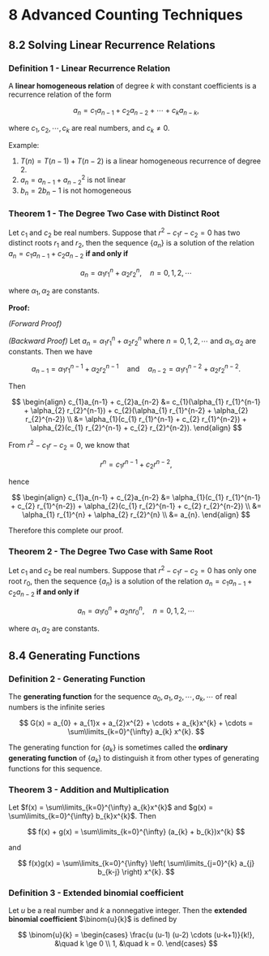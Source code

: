 # 8 Advanced Counting Techniques

## 8.2 Solving Linear Recurrence Relations

### Definition 1 - Linear Recurrence Relation

A **linear homogeneous relation** of degree $k$ with constant coefficients is a recurrence relation of the form

$$
a_{n} = c_{1} a_{n-1} + c_{2} a_{n-2} + \cdots + c_{k} a_{n-k},
$$

where $c_{1}, c_{2}, \cdots, c_{k}$ are real numbers, and $c_{k} \ne 0$.

Example:

1. $T(n) = T(n-1) + T(n-2)$ is a linear homogeneous recurrence of degree $2$.
2. $a_{n} = a_{n-1} + a_{n-2}^{2}$ is not linear
3. $b_{n} = 2b_{n} - 1$ is not homogeneous

### Theorem 1 - The Degree Two Case with Distinct Root

Let $c_{1}$ and $c_{2}$ be real numbers. Suppose that $r^{2} - c_{1}r - c_{2} = 0$ has two distinct roots $r_{1}$ and $r_{2}$, then the sequence $\{a_{n}\}$ is a solution of the relation $a_{n} = c_{1}a_{n-1} + c_{2}a_{n-2}$ **if and only if**

$$
a_{n} = \alpha_{1} r_{1}^{n} + \alpha_{2} r_{2}^{n},
\quad n = 0, 1, 2, \cdots
$$

where $\alpha_{1}, \alpha_{2}$ are constants.

**Proof:**

*(Forward Proof)*

*(Backward Proof)* Let $a_{n} = \alpha_{1} r_{1}^{n} + \alpha_{2} r_{2}^{n}$ where $n = 0, 1, 2, \cdots$ and $\alpha_{1}, \alpha_{2}$ are constants. Then we have

$$
a_{n-1} = \alpha_{1} r_{1}^{n-1} + \alpha_{2} r_{2}^{n-1}
\quad \text{and} \quad
a_{n-2} = \alpha_{1} r_{1}^{n-2} + \alpha_{2} r_{2}^{n-2}.
$$

Then

$$
\begin{align}
c_{1}a_{n-1} + c_{2}a_{n-2} &=
c_{1}(\alpha_{1} r_{1}^{n-1} + \alpha_{2} r_{2}^{n-1}) + 
c_{2}(\alpha_{1} r_{1}^{n-2} + \alpha_{2} r_{2}^{n-2}) \\
&= \alpha_{1}(c_{1} r_{1}^{n-1} + c_{2} r_{1}^{n-2}) + 
\alpha_{2}(c_{1} r_{2}^{n-1} + c_{2} r_{2}^{n-2}).
\end{align}
$$

From $r^{2} - c_{1}r - c_{2} = 0$, we know that

$$
r^{n} = c_{1} r^{n-1} + c_{2} r^{n-2},
$$

hence

$$
\begin{align}
c_{1}a_{n-1} + c_{2}a_{n-2}
&= \alpha_{1}(c_{1} r_{1}^{n-1} + c_{2} r_{1}^{n-2}) + 
\alpha_{2}(c_{1} r_{2}^{n-1} + c_{2} r_{2}^{n-2}) \\
&= \alpha_{1} r_{1}^{n} + \alpha_{2} r_{2}^{n} \\
&= a_{n}.
\end{align}
$$

Therefore this complete our proof.

### Theorem 2 - The Degree Two Case with Same Root

Let $c_{1}$ and $c_{2}$ be real numbers. Suppose that $r^{2} - c_{1}r - c_{2} = 0$ has only one root $r_{0}$, then the sequence $\{a_{n}\}$ is a solution of the relation $a_{n} = c_{1}a_{n-1} + c_{2}a_{n-2}$ **if and only if**

$$
a_{n} = \alpha_{1} r_{0}^{n} + \alpha_{2} n r_{0}^{n},
\quad n = 0, 1, 2, \cdots
$$

where $\alpha_{1}, \alpha_{2}$ are constants.

## 8.4 Generating Functions

### Definition 2 - Generating Function

The **generating function** for the sequence $a_{0}, a_{1}, a_{2}, \cdots, a_{k}, \cdots$ of real numbers is the infinite series

$$
G(x) = a_{0} + a_{1}x + a_{2}x^{2} + \cdots + a_{k}x^{k} + \cdots
= \sum\limits_{k=0}^{\infty} a_{k} x^{k}.
$$

The generating function for $\{a_{k}\}$ is sometimes called the **ordinary generating function** of $\{a_{k}\}$ to distinguish it from other types of generating functions for this sequence.

### Theorem 3 - Addition and Multiplication

Let $f(x) = \sum\limits_{k=0}^{\infty} a_{k}x^{k}$ and $g(x) = \sum\limits_{k=0}^{\infty} b_{k}x^{k}$. Then

$$
f(x) + g(x) = \sum\limits_{k=0}^{\infty} (a_{k} + b_{k})x^{k}
$$

and

$$
f(x)g(x) = \sum\limits_{k=0}^{\infty} \left( \sum\limits_{j=0}^{k} a_{j} b_{k-j} \right) x^{k}.
$$

### Definition 3 - Extended binomial coefficient

Let $u$ be a real number and $k$ a nonnegative integer. Then the **extended binomial coefficient** $\binom{u}{k}$ is defined by

$$
\binom{u}{k} =
\begin{cases}
\frac{u (u-1) (u-2) \cdots (u-k+1)}{k!}, &\quad k \ge 0 \\
1, &\quad k = 0.
\end{cases}
$$
